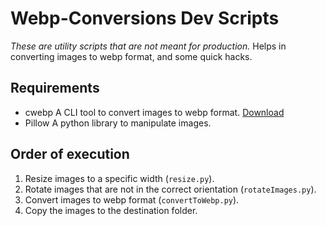 # Webp-Conversions Dev Scripts

_These are utility scripts that are not meant for production._
Helps in converting images to webp format, and some quick hacks.

## Requirements

- cwebp
  A CLI tool to convert images to webp format. [Download](https://developers.google.com/speed/webp/docs/precompiled)
- Pillow
  A python library to manipulate images.

## Order of execution

1. Resize images to a specific width (`resize.py`).
2. Rotate images that are not in the correct orientation (`rotateImages.py`).
3. Convert images to webp format (`convertToWebp.py`).
4. Copy the images to the destination folder.
